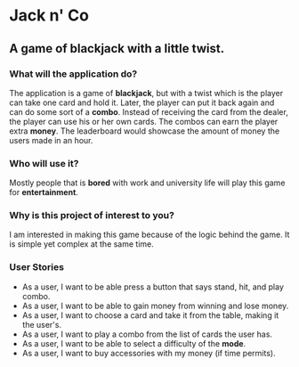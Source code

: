 # Jack n' Co

## A game of blackjack with a little twist.

### What will the application do? <br>
The application is a game of **blackjack**, but with a twist which is the player can take one card and hold it.
Later, the player can put it back again and can do some sort of a **combo**. Instead of receiving the card from the dealer, 
the player can use his or her own cards. The combos can earn the player extra **money**. The leaderboard would showcase the amount of money the users made in an hour.
### Who will use it? <br>
Mostly people that is **bored** with work and university life will play this game for **entertainment**.

### Why is this project of interest to you? <br>
I am interested in making this game because of the logic behind the game. It is simple yet complex at the same time.
<br>

### User Stories
- As a user, I want to be able press a button that says stand, hit, and play combo.
- As a user, I want to be able to gain money from winning and lose money.
- As a user, I want to choose a card and take it from the table, making it the user's.
- As a user, I want to play a combo from the list of cards the user has.
- As a user, I want to be able to select a difficulty of the **mode**.
- As a user, I want to buy accessories with my money  (if time permits).
